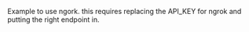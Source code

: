 Example to use ngork. this requires replacing the API_KEY for ngrok and putting the right endpoint in.